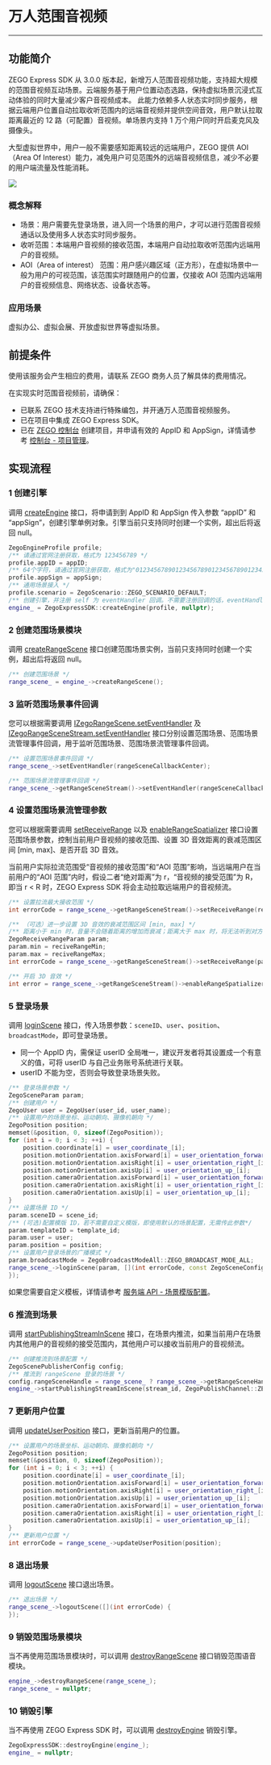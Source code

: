 # 万人范围音视频

- - -

## 功能简介

ZEGO Express SDK 从 3.0.0 版本起，新增万人范围音视频功能，支持超大规模的范围音视频互动场景。云端服务基于用户位置动态选路，保持虚拟场景沉浸式互动体验的同时大量减少客户音视频成本。
此能力依赖多人状态实时同步服务，根据云端用户位置自动拉取收听范围内的远端音视频并提供空间音效，用户默认拉取距离最近的 12 路（可配置）音视频。单场景内支持 1 万个用户同时开启麦克风及摄像头。

大型虚拟世界中，用户一般不需要感知距离较远的远端用户，ZEGO 提供 AOI（Area Of Interest）能力，减免用户可见范围外的远端音视频信息，减少不必要的用户端流量及性能消耗。

<Frame width="512" height="auto" caption=""><img src="https://doc-media.zego.im/sdk-doc/Pics/Express/express_AOI.png" /></Frame>

### 概念解释

- 场景：用户需要先登录场景，进入同一个场景的用户，才可以进行范围音视频通话以及使用多人状态实时同步服务。
- 收听范围：本端用户音视频的接收范围，本端用户自动拉取收听范围内远端用户的音视频。
- AOI（Area of interest） 范围：用户感兴趣区域（正方形），在虚拟场景中一般为用户的可视范围，该范围实时跟随用户的位置，仅接收 AOI 范围内远端用户的音视频信息、网络状态、设备状态等。

### 应用场景

虚拟办公、虚拟会展、开放虚拟世界等虚拟场景。




## 前提条件

<Warning title="注意">


使用该服务会产生相应的费用，请联系 ZEGO 商务人员了解具体的费用情况。
</Warning>

在实现实时范围音视频前，请确保：
- 已联系 ZEGO 技术支持进行特殊编包，并开通万人范围音视频服务。
- 已在项目中集成 ZEGO Express SDK。
- 已在 [ZEGO 控制台](https://console.zego.im) 创建项目，并申请有效的 AppID 和 AppSign，详情请参考 [控制台 - 项目管理](/console-old/project-management)。


## 实现流程

### 1 创建引擎

调用 [createEngine](https://doc-zh.zego.im/article/api?doc=Express_Audio_SDK_API~cpp_ue~class~ZegoExpressSDK#create-engine) 接口，将申请到到 AppID 和 AppSign 传入参数 “appID” 和 “appSign”，创建引擎单例对象。引擎当前只支持同时创建一个实例，超出后将返回 null。

```cpp
ZegoEngineProfile profile;
/** 请通过官网注册获取，格式为 123456789 */
profile.appID = appID;
/** 64个字符，请通过官网注册获取，格式为"0123456789012345678901234567890123456789012345678901234567890123" */
profile.appSign = appSign;
/** 通用场景接入 */
profile.scenario = ZegoScenario::ZEGO_SCENARIO_DEFAULT;
/** 创建引擎，并注册 self 为 eventHandler 回调。不需要注册回调的话，eventHandler 参数可以传 nil，后续可调用 "-setEventHandler:" 方法设置回调 */
engine_ = ZegoExpressSDK::createEngine(profile, nullptr);
```


### 2 创建范围场景模块

调用 [createRangeScene](https://doc-zh.zego.im/article/api?doc=Express_Audio_SDK_API~cpp_ue~class~IZegoExpressEngine#create-range-scene) 接口创建范围场景实例，当前只支持同时创建一个实例，超出后将返回 null。

```cpp
/** 创建范围场景 */
range_scene_ = engine_->createRangeScene();
```

### 3 监听范围场景事件回调

您可以根据需要调用 [IZegoRangeScene.setEventHandler](https://doc-zh.zego.im/article/api?doc=Express_Audio_SDK_API~cpp_ue~class~IZegoRangeScene#set-event-handler) 及 [IZegoRangeSceneStream.setEventHandler](https://doc-zh.zego.im/article/api?doc=Express_Audio_SDK_API~cpp_ue~class~IZegoRangeSceneStream#set-event-handler) 接口分别设置范围场景、范围场景流管理事件回调，用于监听范围场景、范围场景流管理事件回调。

```cpp
/** 设置范围场景事件回调 */
range_scene_->setEventHandler(rangeSceneCallbackCenter);

/** 范围场景流管理事件回调 */
range_scene_->getRangeSceneStream()->setEventHandler(rangeSceneCallbackCenter);
```

### 4 设置范围场景流管理参数

您可以根据需要调用 [setReceiveRange](https://doc-zh.zego.im/article/api?doc=Express_Audio_SDK_API~cpp_ue~class~IZegoRangeSceneStream#set-receive-range) 以及 [enableRangeSpatializer](https://doc-zh.zego.im/article/api?doc=Express_Audio_SDK_API~cpp_ue~class~IZegoRangeSceneStream#enable-range-spatializer) 接口设置范围场景参数，控制当前用户音视频的接收范围、设置 3D 音效距离的衰减范围区间 [min, max]、是否开启 3D 音效。

<Warning title="注意">


当前用户实际拉流范围受“音视频的接收范围”和“AOI 范围”影响，当远端用户在当前用户的“AOI 范围”内时，假设二者“绝对距离”为 r，“音视频的接受范围”为 R，即当 r < R 时，ZEGO Express SDK 将会主动拉取远端用户的音视频流。
</Warning>

```cpp
/** 设置拉流最大接收范围 */
int errorCode = range_scene_->getRangeSceneStream()->setReceiveRange(receive_range);

/** （可选）进一步设置 3D 音效的衰减范围区间 [min, max] */
/** 距离小于 min 时，音量不会随着距离的增加而衰减；距离大于 max 时，将无法听到对方的声音 */
ZegoReceiveRangeParam param;
param.min = reciveRangeMin;
param.max = reciveRangeMax;
int errorCode = range_scene_->getRangeSceneStream()->setReceiveRange(param);

/** 开启 3D 音效 */
int error = range_scene_->getRangeSceneStream()->enableRangeSpatializer(enable);
```

### 5 登录场景

调用 [loginScene](https://doc-zh.zego.im/article/api?doc=Express_Audio_SDK_API~cpp_ue~class~IZegoRangeScene#login-scene) 接口，传入场景参数：`sceneID`、`user`、`position`、`broadcastMode`，即可登录场景。

<Warning title="注意">


- 同一个 AppID 内，需保证 userID 全局唯一，建议开发者将其设置成一个有意义的值，可将 userID 与自己业务账号系统进行关联。
- userID 不能为空，否则会导致登录场景失败。
</Warning>

```cpp
/** 登录场景参数 */
ZegoSceneParam param;
/** 创建用户 */
ZegoUser user = ZegoUser(user_id, user_name);
/** 设置用户的场景坐标、运动朝向、摄像机朝向 */
ZegoPosition position;
memset(&position, 0, sizeof(ZegoPosition));
for (int i = 0; i < 3; ++i) {
    position.coordinate[i] = user_coordinate_[i];
    position.motionOrientation.axisForward[i] = user_orientation_forward_[i];
    position.motionOrientation.axisRight[i] = user_orientation_right_[i];
    position.motionOrientation.axisUp[i] = user_orientation_up_[i];
    position.cameraOrientation.axisForward[i] = user_orientation_forward_[i];
    position.cameraOrientation.axisRight[i] = user_orientation_right_[i];
    position.cameraOrientation.axisUp[i] = user_orientation_up_[i];
}
/** 设置场景 ID */
param.sceneID = scene_id;
/** (可选)配置模版 ID，若不需要自定义模版，即使用默认的场景配置，无需传此参数*/
param.templateID = template_id;
param.user = user;
param.position = position;
/** 设置用户登录场景的广播模式 */
param.broadcastMode = ZegoBroadcastModeAll::ZEGO_BROADCAST_MODE_ALL;
range_scene_->loginScene(param, [](int errorCode, const ZegoSceneConfig &config) {
});
```

<Warning title="注意">



如果您需要自定义模板，详情请参考 [服务端 API - 场景模版配置](/real-time-video-server/api-reference/scene/set-scene-template)。
</Warning>


### 6 推流到场景

调用 [startPublishingStreamInScene](https://doc-zh.zego.im/article/api?doc=Express_Audio_SDK_API~cpp_ue~class~IZegoExpressEngine#start-publishing-stream-in-scene) 接口，在场景内推流，如果当前用户在场景内其他用户的音视频的接受范围内，其他用户可以接收当前用户的音视频流。
```cpp
/** 创建推流到场景配置 */
ZegoScenePublisherConfig config;
/** 推流到 rangeScene 登录的场景 */
config.rangeSceneHandle = range_scene_ ? range_scene_->getRangeSceneHandle() : -1;
engine_->startPublishingStreamInScene(stream_id, ZegoPublishChannel::ZEGO_PUBLISH_CHANNEL_MAIN, config);
```

### 7 更新用户位置

调用 [updateUserPosition](https://doc-zh.zego.im/article/api?doc=Express_Audio_SDK_API~cpp_ue~class~IZegoRangeScene#update-user-position) 接口，更新当前用户的位置。

```cpp
/** 设置用户的场景坐标、运动朝向、摄像机朝向 */
ZegoPosition position;
memset(&position, 0, sizeof(ZegoPosition));
for (int i = 0; i < 3; ++i) {
    position.coordinate[i] = user_coordinate_[i];
    position.motionOrientation.axisForward[i] = user_orientation_forward_[i];
    position.motionOrientation.axisRight[i] = user_orientation_right_[i];
    position.motionOrientation.axisUp[i] = user_orientation_up_[i];
    position.cameraOrientation.axisForward[i] = user_orientation_forward_[i];
    position.cameraOrientation.axisRight[i] = user_orientation_right_[i];
    position.cameraOrientation.axisUp[i] = user_orientation_up_[i];
}
/** 更新用户位置 */
int errorCode = range_scene_->updateUserPosition(position);
```

### 8 退出场景

调用 [logoutScene](https://doc-zh.zego.im/article/api?doc=Express_Audio_SDK_API~cpp_ue~class~IZegoRangeScene#logout-scene) 接口退出场景。

```cpp
/** 退出场景 */
range_scene_->logoutScene([](int errorCode) {
});
```

### 9 销毁范围场景模块

当不再使用范围场景模块时，可以调用 [destroyRangeScene](https://doc-zh.zego.im/article/api?doc=Express_Audio_SDK_API~cpp_ue~class~IZegoExpressEngine#destroy-range-scene) 接口销毁范围语音模块。

```cpp
engine_->destroyRangeScene(range_scene_);
range_scene_ = nullptr;
```

### 10 销毁引擎

当不再使用 ZEGO Express SDK 时，可以调用 [destroyEngine](https://doc-zh.zego.im/article/api?doc=Express_Audio_SDK_API~cpp_ue~class~ZegoExpressSDK#destroy-engine) 销毁引擎。

```cpp
ZegoExpressSDK::destroyEngine(engine_);
engine_ = nullptr;
```

<Content />